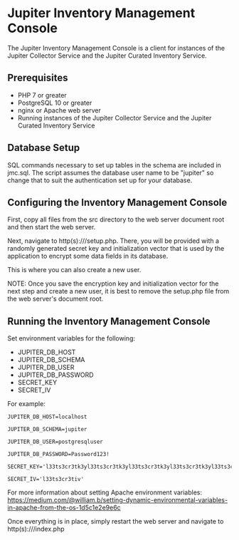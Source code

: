 # Jupiter Inventory Management Console
The Jupiter Inventory Management Console is a client for instances of the Jupiter Collector Service and the Jupiter Curated Inventory Service.

## Prerequisites
* PHP 7 or greater
* PostgreSQL 10 or greater
* nginx or Apache web server
* Running instances of the Jupiter Collector Service and the Jupiter Curated Inventory Service

## Database Setup
SQL commands necessary to set up tables in the schema are included in jmc.sql.  The script assumes the database user name to be "jupiter" so change that to suit the authentication set up for your database.

## Configuring the Inventory Management Console
First, copy all files from the src directory to the web server document root and then start the web server.

Next, navigate to http(s)://<host>/setup.php.  There, you will be provided with a randomly generated secret key and initialization vector that is used by the application to encrypt some data fields in its database.  
  
This is where you can also create a new user.
  
NOTE: Once you save the encryption key and initialization vector for the next step and create a new user, it is best to remove the setup.php file from the web server's document root.

## Running the Inventory Management Console
Set environment variables for the following:

* JUPITER_DB_HOST
* JUPITER_DB_SCHEMA
* JUPITER_DB_USER
* JUPITER_DB_PASSWORD
* SECRET_KEY
* SECRET_IV

For example:

```
JUPITER_DB_HOST=localhost

JUPITER_DB_SCHEMA=jupiter

JUPITER_DB_USER=postgresqluser

JUPITER_DB_PASSWORD=Password123!

SECRET_KEY='l33ts3cr3tk3yl33ts3cr3tk3yl33ts3cr3tk3yl33ts3cr3tk3yl33ts3cr3tk3yl33ts3cr3tk3y'

SECRET_IV='l33ts3cr3tiv'

```

For more information about setting Apache environment variables:
https://medium.com/@william.b/setting-dynamic-environmental-variables-in-apache-from-the-os-1d5c1e2e9e6c

Once everything is in place, simply restart the web server and navigate to http(s)://<host>/index.php
